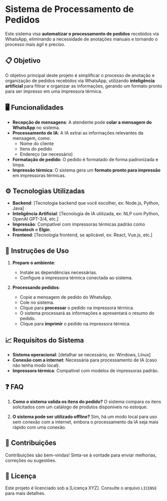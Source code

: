 
# Sistema de Processamento de Pedidos

Este sistema visa **automatizar o processamento de pedidos** recebidos via WhatsApp, eliminando a necessidade de anotações manuais e tornando o processo mais ágil e preciso.

## 📋 **Objetivo**

O objetivo principal deste projeto é simplificar o processo de anotação e organização de pedidos recebidos via WhatsApp, utilizando **inteligência artificial** para filtrar e organizar as informações, gerando um formato pronto para ser impresso em uma impressora térmica.

## 🖥️ **Funcionalidades**

- **Recepção de mensagens**: A atendente pode **colar a mensagem do WhatsApp** no sistema.
- **Processamento de IA**: A IA extrai as informações relevantes da mensagem, como:
  - Nome do cliente
  - Itens do pedido
  - Endereço (se necessário)
- **Formatação de pedido**: O pedido é formatado de forma padronizada e limpa.
- **Impressão térmica**: O sistema gera um **formato pronto para impressão** em impressoras térmicas.

## ⚙️ **Tecnologias Utilizadas**

- **Backend**: [Tecnologia backend que você escolher, ex: Node.js, Python, Java]
- **Inteligência Artificial**: [Tecnologia de IA utilizada, ex: NLP com Python, OpenAI GPT-3/4, etc.]
- **Impressão**: Compatível com impressoras térmicas padrão como **Bematech** e **Elgin**.
- **Frontend**: [Tecnologia frontend, se aplicável, ex: React, Vue.js, etc.]

## 🚀 **Instruções de Uso**

1. **Prepare o ambiente**:
   - Instale as dependências necessárias.
   - Configure a impressora térmica conectada ao sistema.

2. **Processando pedidos**:
   - Copie a mensagem de pedido do WhatsApp.
   - Cole no sistema.
   - Clique para **processar** o pedido na impressora térmica.
   - O sistema processará as informações e apresentará o resumo do pedido.
   - Clique para **imprimir** o pedido na impressora térmica.

## 📈 **Requisitos do Sistema**

- **Sistema operacional**: [detalhar se necessário, ex: Windows, Linux]
- **Conexão com a internet**: Necessária para processamento de IA (caso não tenha modo local).
- **Impressora térmica**: Compatível com modelos de impressoras padrão.

## ❓ **FAQ**

1. **Como o sistema valida os itens do pedido?**
   O sistema compara os itens solicitados com um catálogo de produtos disponíveis no estoque.

2. **O sistema pode ser utilizado offline?**
   Sim, há um modo local para uso sem conexão com a internet, embora o processamento da IA seja mais rápido com uma conexão.

## 💬 **Contribuições**

Contribuições são bem-vindas! Sinta-se à vontade para enviar melhorias, correções ou sugestões.

## 📜 **Licença**

Este projeto é licenciado sob a [Licença XYZ]. Consulte o arquivo `LICENSE` para mais detalhes.
